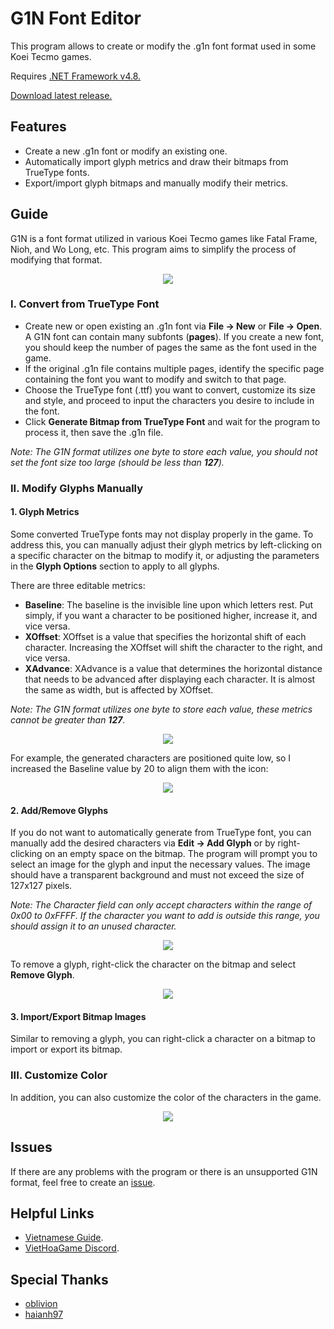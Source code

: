 # G1N Font Editor
This program allows to create or modify the .g1n font format used in some Koei Tecmo games.

Requires [.NET Framework v4.8.](https://dotnet.microsoft.com/en-us/download/dotnet-framework)

[Download latest release.](https://github.com/lehieugch68/G1N-Font-Editor/releases)

## Features
- Create a new .g1n font or modify an existing one.
- Automatically import glyph metrics and draw their bitmaps from TrueType fonts.
- Export/import glyph bitmaps and manually modify their metrics.

## Guide
G1N is a font format utilized in various Koei Tecmo games like Fatal Frame, Nioh, and Wo Long, etc. This program aims to simplify the process of modifying that format.
<p align="center"><img src="https://i.imgur.com/OoEHaZq.png"></p>

### I. Convert from TrueType Font
- Create new or open existing an .g1n font via **File → New** or **File → Open**. A G1N font can contain many subfonts (**pages**). If you create a new font, you should keep the number of pages the same as the font used in the game.
- If the original .g1n file contains multiple pages, identify the specific page containing the font you want to modify and switch to that page.
- Choose the TrueType font (.ttf) you want to convert, customize its size and style, and proceed to input the characters you desire to include in the font.
- Click **Generate Bitmap from TrueType Font** and wait for the program to process it, then save the .g1n file.

*Note: The G1N format utilizes one byte to store each value, you should not set the font size too large (should be less than **127**).*

### II. Modify Glyphs Manually

#### 1. Glyph Metrics
Some converted TrueType fonts may not display properly in the game. To address this, you can manually adjust their glyph metrics by left-clicking on a specific character on the bitmap to modify it, or adjusting the parameters in the **Glyph Options** section to apply to all glyphs.

There are three editable metrics:
- **Baseline**: The baseline is the invisible line upon which letters rest. Put simply, if you want a character to be positioned higher, increase it, and vice versa.
- **XOffset**: XOffset is a value that specifies the horizontal shift of each character. Increasing the XOffset will shift the character to the right, and vice versa.
- **XAdvance**: XAdvance is a value that determines the horizontal distance that needs to be advanced after displaying each character. It is almost the same as width, but is affected by XOffset.

*Note: The G1N format utilizes one byte to store each value, these metrics cannot be greater than **127**.*
<p align="center"><img src="https://i.imgur.com/uWVq1KP.png"></p>

For example, the generated characters are positioned quite low, so I increased the Baseline value by 20 to align them with the icon:
<p align="center"><img src="https://i.imgur.com/h7BJ1zj.png"></p>

#### 2. Add/Remove Glyphs

If you do not want to automatically generate from TrueType font, you can manually add the desired characters via **Edit → Add Glyph** or by right-clicking on an empty space on the bitmap.
The program will prompt you to select an image for the glyph and input the necessary values. The image should have a transparent background and must not exceed the size of 127x127 pixels.

*Note: The Character field can only accept characters within the range of 0x00 to 0xFFFF. If the character you want to add is outside this range, you should assign it to an unused character.*
<p align="center"><img src="https://i.imgur.com/nGGrxN6.png"></p>

To remove a glyph, right-click the character on the bitmap and select **Remove Glyph**.
<p align="center"><img src="https://i.imgur.com/ptQ2Sbf.png"></p>

#### 3. Import/Export Bitmap Images

Similar to removing a glyph, you can right-click a character on a bitmap to import or export its bitmap.

### III. Customize Color

In addition, you can also customize the color of the characters in the game.
<p align="center"><img src="https://i.imgur.com/5Mg02xQ.png"></p>

## Issues

If there are any problems with the program or there is an unsupported G1N format, feel free to create an [issue](https://github.com/lehieugch68/G1N-Font-Editor/issues).

## Helpful Links
- [Vietnamese Guide](https://viethoagame.com/threads/chia-se-g1n-font-editor-cong-cu-tao-sua-font-g1n.536/).
- [VietHoaGame Discord](https://discord.com/invite/YE59VVK).

## Special Thanks
- [oblivion](https://viethoagame.com/members/oblivion.4/)
- [haianh97](https://viethoagame.com/members/haianh97.441/)
